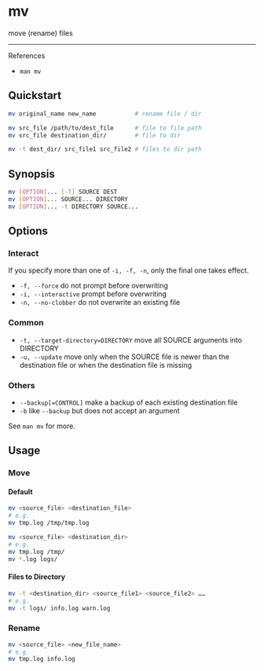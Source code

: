 # mv

move (rename) files

---

References

- `man mv`

## Quickstart

```bash
mv original_name new_name           # rename file / dir

mv src_file /path/to/dest_file      # file to file path
mv src_file destination_dir/        # file to dir

mv -t dest_dir/ src_file1 src_file2 # files to dir path
```

## Synopsis

```bash
mv [OPTION]... [-T] SOURCE DEST
mv [OPTION]... SOURCE... DIRECTORY
mv [OPTION]... -t DIRECTORY SOURCE...
```

## Options

### Interact

If you specify more than one of `-i, -f, -n`, only the final one takes effect.

- `-f, --force` do not prompt before overwriting
- `-i, --interactive` prompt before overwriting
- `-n, --no-clobber` do not overwrite an existing file

### Common

- `-t, --target-directory=DIRECTORY` move all SOURCE arguments into DIRECTORY
- `-u, --update` move only when the SOURCE file is newer than the destination file or when the destination file is missing

### Others

- `--backup[=CONTROL]` make a backup of each existing destination file
- `-b` like `--backup` but does not accept an argument

See `man mv` for more.

## Usage

### Move

#### Default

```bash
mv <source_file> <destination_file>
# e.g.
mv tmp.log /tmp/tmp.log
```

```bash
mv <source_file> <destination_dir>
# e.g.
mv tmp.log /tmp/
mv *.log logs/
```

#### Files to Directory

```bash
mv -t <destination_dir> <source_file1> <source_file2> ……
# e.g.
mv -t logs/ info.log warn.log
```

### Rename

```bash
mv <source_file> <new_file_name>
# e.g.
mv tmp.log info.log
```
